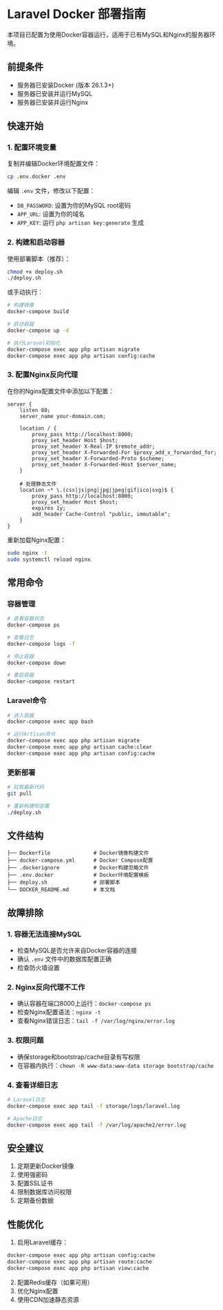 # Laravel Docker 部署指南

本项目已配置为使用Docker容器运行，适用于已有MySQL和Nginx的服务器环境。

## 前提条件

- 服务器已安装Docker (版本 26.1.3+)
- 服务器已安装并运行MySQL
- 服务器已安装并运行Nginx

## 快速开始

### 1. 配置环境变量

复制并编辑Docker环境配置文件：
```bash
cp .env.docker .env
```

编辑 `.env` 文件，修改以下配置：
- `DB_PASSWORD`: 设置为你的MySQL root密码
- `APP_URL`: 设置为你的域名
- `APP_KEY`: 运行 `php artisan key:generate` 生成

### 2. 构建和启动容器

使用部署脚本（推荐）：
```bash
chmod +x deploy.sh
./deploy.sh
```

或手动执行：
```bash
# 构建镜像
docker-compose build

# 启动容器
docker-compose up -d

# 执行Laravel初始化
docker-compose exec app php artisan migrate
docker-compose exec app php artisan config:cache
```

### 3. 配置Nginx反向代理

在你的Nginx配置文件中添加以下配置：

```nginx
server {
    listen 80;
    server_name your-domain.com;

    location / {
        proxy_pass http://localhost:8000;
        proxy_set_header Host $host;
        proxy_set_header X-Real-IP $remote_addr;
        proxy_set_header X-Forwarded-For $proxy_add_x_forwarded_for;
        proxy_set_header X-Forwarded-Proto $scheme;
        proxy_set_header X-Forwarded-Host $server_name;
    }

    # 处理静态文件
    location ~* \.(css|js|png|jpg|jpeg|gif|ico|svg)$ {
        proxy_pass http://localhost:8000;
        proxy_set_header Host $host;
        expires 1y;
        add_header Cache-Control "public, immutable";
    }
}
```

重新加载Nginx配置：
```bash
sudo nginx -t
sudo systemctl reload nginx
```

## 常用命令

### 容器管理
```bash
# 查看容器状态
docker-compose ps

# 查看日志
docker-compose logs -f

# 停止容器
docker-compose down

# 重启容器
docker-compose restart
```

### Laravel命令
```bash
# 进入容器
docker-compose exec app bash

# 运行Artisan命令
docker-compose exec app php artisan migrate
docker-compose exec app php artisan cache:clear
docker-compose exec app php artisan config:cache
```

### 更新部署
```bash
# 拉取最新代码
git pull

# 重新构建和部署
./deploy.sh
```

## 文件结构

```
├── Dockerfile              # Docker镜像构建文件
├── docker-compose.yml      # Docker Compose配置
├── .dockerignore           # Docker构建忽略文件
├── .env.docker             # Docker环境配置模板
├── deploy.sh               # 部署脚本
└── DOCKER_README.md        # 本文档
```

## 故障排除

### 1. 容器无法连接MySQL
- 检查MySQL是否允许来自Docker容器的连接
- 确认 `.env` 文件中的数据库配置正确
- 检查防火墙设置

### 2. Nginx反向代理不工作
- 确认容器在端口8000上运行：`docker-compose ps`
- 检查Nginx配置语法：`nginx -t`
- 查看Nginx错误日志：`tail -f /var/log/nginx/error.log`

### 3. 权限问题
- 确保storage和bootstrap/cache目录有写权限
- 在容器内执行：`chown -R www-data:www-data storage bootstrap/cache`

### 4. 查看详细日志
```bash
# Laravel日志
docker-compose exec app tail -f storage/logs/laravel.log

# Apache日志
docker-compose exec app tail -f /var/log/apache2/error.log
```

## 安全建议

1. 定期更新Docker镜像
2. 使用强密码
3. 配置SSL证书
4. 限制数据库访问权限
5. 定期备份数据

## 性能优化

1. 启用Laravel缓存：
```bash
docker-compose exec app php artisan config:cache
docker-compose exec app php artisan route:cache
docker-compose exec app php artisan view:cache
```

2. 配置Redis缓存（如果可用）
3. 优化Nginx配置
4. 使用CDN加速静态资源